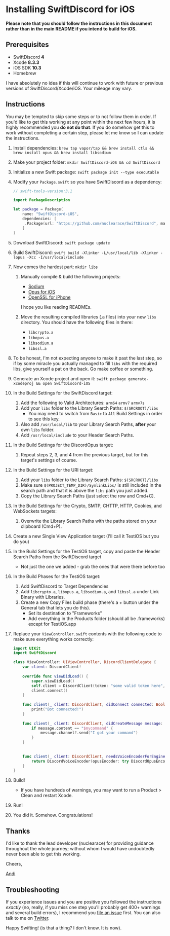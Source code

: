 # Installing SwiftDiscord for iOS

**Please note that you should follow the instructions in this document rather than in the main README if you intend to build for iOS.**

## Prerequisites

* SwiftDiscord **4**
* Xcode **8.3.3**
* iOS SDK **10.3**
* Homebrew

I have absolutely no idea if this will continue to work with future or previous versions of SwiftDiscord/Xcode/iOS. Your mileage may vary.

## Instructions

You may be tempted to skip some steps or to not follow them in order. If you'd like to get this working at any point within the next few hours, it is highly recommended you **do not do that**. If you do somehow get this to work without completing a certain step, please let me know so I can update the instructions.

1. Install dependencies: `brew tap vapor/tap && brew install ctls && brew install opus && brew install libsodium`
2. Make your project folder: `mkdir SwiftDiscord-iOS && cd SwiftDiscord`
3. Initialize a new Swift package: `swift package init --type executable`
4. Modify your `Package.swift` so you have SwiftDiscord as a dependency:

	```swift
	// swift-tools-version:3.1
	
	import PackageDescription
	
	let package = Package(
	    name: "SwiftDiscord-iOS",
	    dependencies: [
	     .Package(url: "https://github.com/nuclearace/SwiftDiscord", majorVersion: 4)
	    ]
	)
	```
5. Download SwiftDiscord: `swift package update`
6. Build SwiftDiscord: `swift build -Xlinker -L/usr/local/lib -Xlinker -lopus -Xcc -I/usr/local/include`
7. Now comes the hardest part: `mkdir libs`
		
	1. Manually compile & build the following projects:
		* [Sodium](https://github.com/jedisct1/libsodium)
		* [Opus for iOS](https://github.com/chrisballinger/Opus-iOS)
		* [OpenSSL for iPhone](https://github.com/x2on/OpenSSL-for-iPhone)

		
		I hope you like reading READMEs.
	
	2. Move the resulting compiled libraries (.a files) into your new `libs` directory. You should have the following files in there:
		* `libcrypto.a`
		* `libopus.a`
		* `libsodium.a`
		* `libssl.a`

8. To be honest, I'm not expecting anyone to make it past the last step, so if by some miracle you actually managed to fill `libs` with the required libs, give yourself a pat on the back. Go make coffee or something.
9.  Generate an Xcode project and open it: `swift package generate-xcodeproj && open SwiftDiscord-iOS`
10. In the Build Settings for the SwiftDiscord target:
	1. Add the following to Valid Architectures: `arm64` `armv7` `armv7s`
	2. Add your `libs` folder to the Library Search Paths: `$(SRCROOT)/libs`
		* You may need to switch from `Basic` to `All` Build Settings in order to see this key.
	3. Also add `/usr/local/lib` to your Library Search Paths, **after** your own `libs` folder.
	4. Add `/usr/local/include` to your Header Search Paths.
11. In the Build Settings for the DiscordOpus target:
	1. Repeat steps 2, 3, and 4 from the previous target, but for this target's settings of course.
12. In the Build Settings for the URI target:
	1. Add your `libs` folder to the Library Search Paths: `$(SRCROOT)/libs`
	2. Make sure `$(PROJECT_TEMP_DIR)/SymlinkLibs/` is still included in the search path and that it is above the `libs` path you just added.
	3. Copy the Library Search Paths (just select the row and Cmd+C).
13. In the Build Settings for the Crypto, SMTP, CHTTP, HTTP, Cookies, and WebSockets targets:
	1. Overwrite the Library Search Paths with the paths stored on your clipboard (Cmd+P).
14. Create a new Single View Application target (I'll call it TestiOS but you do you)
15. In the Build Settings for the TestiOS target, copy and paste the Header Search Paths from the SwiftDiscord target 

	* Not just the one we added - grab the ones that were there before too
	
16. In the Build Phases for the TestiOS target:

	1. Add SwiftDiscord to Target Dependencies
	2. Add `libcrypto.a`, `libopus.a`, `libsodium.a`, and `libssl.a` under Link Binary with Libraries.
	3. Create a new Copy Files build phase (there's a + button under the General tab that lets you do this).
		* Set its destination to "Frameworks"
		* Add everything in the Products folder (should all be .frameworks) except for TestiOS.app
17. Replace your `ViewController.swift` contents with the following code to make sure everything works correctly:

	```swift
	import UIKit
	import SwiftDiscord
	
	class ViewController: UIViewController, DiscordClientDelegate {
	    var client: DiscordClient!
	    
	    override func viewDidLoad() {
	        super.viewDidLoad()
	        self.client = DiscordClient(token: "some valid token here", delegate: self, configuration: [.log(.info)])
	        client.connect()
	    }
	    
	    func client(_ client: DiscordClient, didConnect connected: Bool) {
	        print("Bot connected!")
	    }
	    
	    func client(_ client: DiscordClient, didCreateMessage message: DiscordMessage) {
	        if message.content == "$mycommand" {
	            message.channel?.send("I got your command")
	        }
	    }
	    
	    
	    func client(_ client: DiscordClient, needsVoiceEncoderForEngine engine: DiscordVoiceEngine) throws -> DiscordVoiceEncoder {
	        return DiscordVoiceEncoder(opusEncoder: try DiscordOpusEncoder(bitrate: 128_000, sampleRate: 48_000, channels: 2))
	    }
	}
	
	``` 
18. Build!
	* If you have hundreds of warnings, you may want to run a Product > Clean and restart Xcode.
19. Run!
20. You did it. Somehow. Congratulations!

## Thanks

I'd like to thank the lead developer (nuclearace) for providing guidance throughout the whole journey; without whom I would have undoubtedly never been able to get this working. 

Cheers,

[Andi](http://twitter.com/nexuist)

## Troubleshooting

If you experience issues and you are positive you followed the instructions *exactly* (no, really, if you miss one step you'll probably get 400+ warnings and several build errors), I recommend you [file an issue](https://github.com/nuclearace/SwiftDiscord/issues/new) first. You can also talk to me on [Twitter]((https://twitter.com/nexuist)).


Happy Swifting! (is that a thing? I don't know. It is now).
